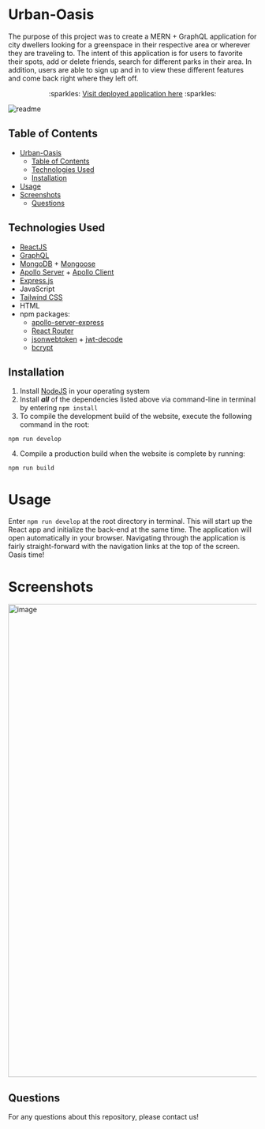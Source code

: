 # Urban-Oasis 

The purpose of this project was to create a MERN + GraphQL application for city dwellers looking for a greenspace in their respective area or wherever they are traveling to. The intent of this application is for users to favorite their spots, add or delete friends, search for different parks in their area. In addition, users are able to sign up and in to view these different features and come back right where they left off.

<p align="center">:sparkles: <a href="">Visit deployed application here</a> :sparkles:</p>

![readme](https://github.com/ScarletBowen/urban-oasis-app/assets/109751916/877d3abb-6b54-4674-8c2f-cdcf95d6b992)


## Table of Contents
- [Urban-Oasis](#urban-oasis)
  - [Table of Contents](#table-of-contents)
  - [Technologies Used](#technologies-used)
  - [Installation](#installation)
- [Usage](#usage)
- [Screenshots](#screenshots)
  - [Questions](#questions)


## Technologies Used
- [ReactJS](https://reactjs.org/)
- [GraphQL](https://graphql.org/)
- [MongoDB](https://www.mongodb.com/) + [Mongoose](https://mongoosejs.com/docs/)
- [Apollo Server](https://www.apollographql.com/docs/apollo-server/) + [Apollo Client](https://www.apollographql.com/docs/react/)
- [Express.js](https://expressjs.com/)
- JavaScript
- [Tailwind CSS](https://tailwindcss.com/)
- HTML
- npm packages:
    - [apollo-server-express](https://www.npmjs.com/package/apollo-server-express)
    - [React Router](https://www.npmjs.com/package/react-router-dom)
    - [jsonwebtoken](https://www.npmjs.com/package/jsonwebtoken) + [jwt-decode](https://github.com/auth0/jwt-decode)
    - [bcrypt](https://www.npmjs.com/package/bcrypt)

## Installation
1. Install [NodeJS](https://nodejs.org/en/) in your operating system
2. Install ***all*** of the dependencies listed above via command-line in terminal by entering `npm install`
3. To compile the development build of the website, execute the following command in the root:
```
npm run develop
```
4. Compile a production build when the website is complete by running:
```
npm run build
```

# Usage
Enter `npm run develop` at the root directory in terminal. This will start up the React app and initialize the back-end at the same time. The application will open automatically in your browser. Navigating through the application is fairly straight-forward with the navigation links at the top of the screen. Oasis time!

# Screenshots
<img width="959" alt="image" src="https://github.com/ScarletBowen/urban-oasis-app/assets/120343929/eff9c701-072f-4176-9fcd-0326e24a23a3">



## Questions
For any questions about this repository, please contact us!

